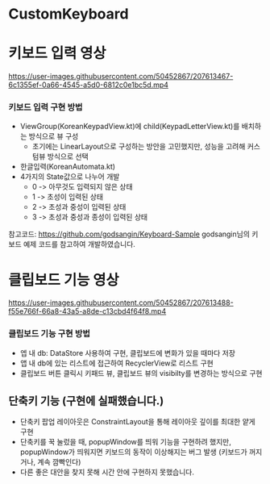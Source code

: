 # CustomKeyboard


# 키보드 입력 영상
https://user-images.githubusercontent.com/50452867/207613467-6c1355ef-0a66-4545-a5d0-6812c0e1bc5d.mp4

### 키보드 입력 구현 방법
- ViewGroup(KoreanKeypadView.kt)에 child(KeypadLetterView.kt)를 배치하는 방식으로 뷰 구성
  - 초기에는 LinearLayout으로 구성하는 방안을 고민했지만, 성능을 고려해 커스텀뷰 방식으로 선택
-  한글입력(KoreanAutomata.kt)
  - 4가지의 State값으로 나누어 개발
      - 0 -> 아무것도 입력되지 않은 상태
      - 1 -> 초성이 입력된 상태
      - 2 -> 초성과 중성이 입력된 상태
      - 3 -> 초성과 중성과 종성이 입력된 상태

  참고코드: https://github.com/godsangin/Keyboard-Sample
  godsangin님의 키보드 예제 코드를 참고하여 개발하였습니다.


# 클립보드 기능 영상
https://user-images.githubusercontent.com/50452867/207613488-f55e766f-66a8-43a5-a8de-c13cbd4f64f8.mp4

### 클립보드 기능 구현 방법
- 엡 내 db: DataStore 사용하여 구현, 클립보드에 변화가 있을 때마다 저장
- 앱 내 db에 있는 리스트에 접근하여 RecyclerView로 리스트 구현
- 클립보드 버튼 클릭시 키패드 뷰, 클립보드 뷰의 visibilty를 변경하는 방식으로 구현


## 단축키 기능 (구현에 실패했습니다.)
- 단축키 팝업 레이아웃은 ConstraintLayout을 통해 레이아웃 깊이를 최대한 얕게 구현
- 단축키를 꾹 눌렀을 때, popupWindow를 띄워 기능을 구현하려 했지만, popupWindow가 띄워지면 키보드의 동작이 이상해지는 버그 발생 (키보드가 꺼지거나, 계속 깜빡인다)
- 다른 좋은 대안을 찾지 못해 시간 안에 구현하지 못했습니다.

